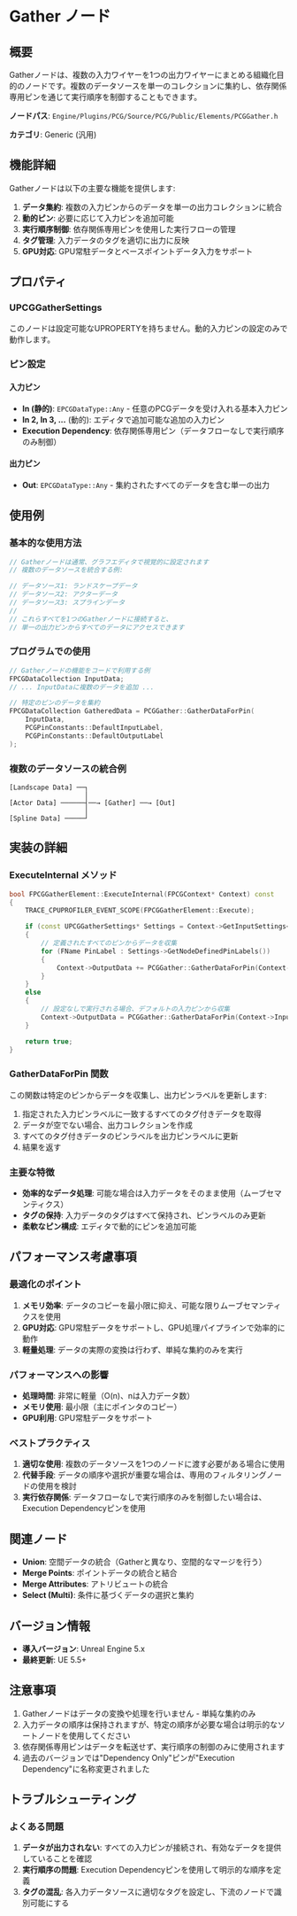 # Gather ノード

## 概要

Gatherノードは、複数の入力ワイヤーを1つの出力ワイヤーにまとめる組織化目的のノードです。複数のデータソースを単一のコレクションに集約し、依存関係専用ピンを通じて実行順序を制御することもできます。

**ノードパス**: `Engine/Plugins/PCG/Source/PCG/Public/Elements/PCGGather.h`

**カテゴリ**: Generic (汎用)

## 機能詳細

Gatherノードは以下の主要な機能を提供します:

1. **データ集約**: 複数の入力ピンからのデータを単一の出力コレクションに統合
2. **動的ピン**: 必要に応じて入力ピンを追加可能
3. **実行順序制御**: 依存関係専用ピンを使用した実行フローの管理
4. **タグ管理**: 入力データのタグを適切に出力に反映
5. **GPU対応**: GPU常駐データとベースポイントデータ入力をサポート

## プロパティ

### UPCGGatherSettings

このノードは設定可能なUPROPERTYを持ちません。動的入力ピンの設定のみで動作します。

### ピン設定

#### 入力ピン
- **In (静的)**: `EPCGDataType::Any` - 任意のPCGデータを受け入れる基本入力ピン
- **In 2, In 3, ...** (動的): エディタで追加可能な追加の入力ピン
- **Execution Dependency**: 依存関係専用ピン（データフローなしで実行順序のみ制御）

#### 出力ピン
- **Out**: `EPCGDataType::Any` - 集約されたすべてのデータを含む単一の出力

## 使用例

### 基本的な使用方法

```cpp
// Gatherノードは通常、グラフエディタで視覚的に設定されます
// 複数のデータソースを統合する例:

// データソース1: ランドスケープデータ
// データソース2: アクターデータ
// データソース3: スプラインデータ
//
// これらすべてを1つのGatherノードに接続すると、
// 単一の出力ピンからすべてのデータにアクセスできます
```

### プログラムでの使用

```cpp
// Gatherノードの機能をコードで利用する例
FPCGDataCollection InputData;
// ... InputDataに複数のデータを追加 ...

// 特定のピンのデータを集約
FPCGDataCollection GatheredData = PCGGather::GatherDataForPin(
    InputData,
    PCGPinConstants::DefaultInputLabel,
    PCGPinConstants::DefaultOutputLabel
);
```

### 複数のデータソースの統合例

```
[Landscape Data] ──┐
                   │
[Actor Data] ──────┤──→ [Gather] ──→ [Out]
                   │
[Spline Data] ─────┘
```

## 実装の詳細

### ExecuteInternal メソッド

```cpp
bool FPCGGatherElement::ExecuteInternal(FPCGContext* Context) const
{
    TRACE_CPUPROFILER_EVENT_SCOPE(FPCGGatherElement::Execute);

    if (const UPCGGatherSettings* Settings = Context->GetInputSettings<UPCGGatherSettings>())
    {
        // 定義されたすべてのピンからデータを収集
        for (FName PinLabel : Settings->GetNodeDefinedPinLabels())
        {
            Context->OutputData += PCGGather::GatherDataForPin(Context->InputData, PinLabel);
        }
    }
    else
    {
        // 設定なしで実行される場合、デフォルトの入力ピンから収集
        Context->OutputData = PCGGather::GatherDataForPin(Context->InputData, PCGPinConstants::DefaultInputLabel);
    }

    return true;
}
```

### GatherDataForPin 関数

この関数は特定のピンからデータを収集し、出力ピンラベルを更新します:

1. 指定された入力ピンラベルに一致するすべてのタグ付きデータを取得
2. データが空でない場合、出力コレクションを作成
3. すべてのタグ付きデータのピンラベルを出力ピンラベルに更新
4. 結果を返す

### 主要な特徴

- **効率的なデータ処理**: 可能な場合は入力データをそのまま使用（ムーブセマンティクス）
- **タグの保持**: 入力データのタグはすべて保持され、ピンラベルのみ更新
- **柔軟なピン構成**: エディタで動的にピンを追加可能

## パフォーマンス考慮事項

### 最適化のポイント

1. **メモリ効率**: データのコピーを最小限に抑え、可能な限りムーブセマンティクスを使用
2. **GPU対応**: GPU常駐データをサポートし、GPU処理パイプラインで効率的に動作
3. **軽量処理**: データの実際の変換は行わず、単純な集約のみを実行

### パフォーマンスへの影響

- **処理時間**: 非常に軽量（O(n)、nは入力データ数）
- **メモリ使用**: 最小限（主にポインタのコピー）
- **GPU利用**: GPU常駐データをサポート

### ベストプラクティス

1. **適切な使用**: 複数のデータソースを1つのノードに渡す必要がある場合に使用
2. **代替手段**: データの順序や選択が重要な場合は、専用のフィルタリングノードの使用を検討
3. **実行依存関係**: データフローなしで実行順序のみを制御したい場合は、Execution Dependencyピンを使用

## 関連ノード

- **Union**: 空間データの統合（Gatherと異なり、空間的なマージを行う）
- **Merge Points**: ポイントデータの統合と結合
- **Merge Attributes**: アトリビュートの統合
- **Select (Multi)**: 条件に基づくデータの選択と集約

## バージョン情報

- **導入バージョン**: Unreal Engine 5.x
- **最終更新**: UE 5.5+

## 注意事項

1. Gatherノードはデータの変換や処理を行いません - 単純な集約のみ
2. 入力データの順序は保持されますが、特定の順序が必要な場合は明示的なソートノードを使用してください
3. 依存関係専用ピンはデータを転送せず、実行順序の制御のみに使用されます
4. 過去のバージョンでは"Dependency Only"ピンが"Execution Dependency"に名称変更されました

## トラブルシューティング

### よくある問題

1. **データが出力されない**: すべての入力ピンが接続され、有効なデータを提供していることを確認
2. **実行順序の問題**: Execution Dependencyピンを使用して明示的な順序を定義
3. **タグの混乱**: 各入力データソースに適切なタグを設定し、下流のノードで識別可能にする
